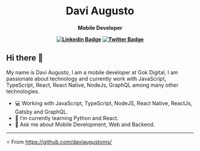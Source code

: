 <p>
  <h1 align="center">Davi Augusto</h1>
  <h4 align="center">Mobile Developer</>
</p>


[![Linkedin Badge](https://img.shields.io/badge/-LinkedIn-blue?style=flat&logo=LinkedIn&logoColor=white)](https://www.linkedin.com/in/davi-augusto-ms51a65916b/)
[![Twitter Badge](https://img.shields.io/badge/-Twitter-1ca0f1?style=flat&logo=Twitter&logoColor=white)](https://twitter.com/DaviAugustoMor1)

## Hi there 👋

My name is Davi Augusto, I am a mobile developer at Gok Digital, I am passionate about technology and currently work with JavaScript, TypeScript, React, React Native, NodeJs, GraphQL among many other technologies.


- 💻 Working with JavaScript, TypeScript, NodeJS, React Native, ReactJs, Gatsby and GraphQL.
- 🌱 I’m currently learning Python and React.
- 💬 Ask me about Mobile Development, Web and Backend.

---
⭐️ From https://github.com/daviaugustoms/
